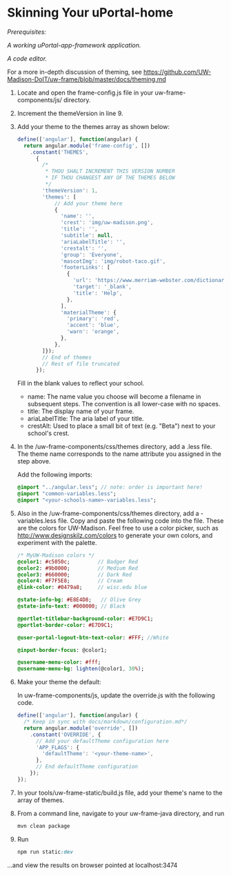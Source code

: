 # Skinning Your uPortal-home #

_Prerequisites:_

_A working uPortal-app-framework application._

_A code editor._

For a more in-depth discussion of theming, see <https://github.com/UW-Madison-DoIT/uw-frame/blob/master/docs/theming.md>

1.  Locate and open the frame-config.js file in your uw-frame-components/js/ directory.

2.  Increment the themeVersion in line 9.

3.  Add your theme to the themes array as shown below:

    ```javascript
    define(['angular'], function(angular) {
      return angular.module('frame-config', [])
        .constant('THEMES',
          {
            /*
             * THOU SHALT INCREMENT THIS VERSION NUMBER
             * IF THOU CHANGEST ANY OF THE THEMES BELOW
             */
            'themeVersion': 1,
            'themes': [
                // Add your theme here
                {
                  'name': '',
                  'crest': 'img/uw-madison.png',
                  'title': '',
                  'subtitle': null,
                  'ariaLabelTitle': '',
                  'crestalt': '',
                  'group': 'Everyone',
                  'mascotImg': 'img/robot-taco.gif',
                  'footerLinks': [
                    {
                      'url': 'https://www.merriam-webster.com/dictionary/help',
                      'target': '_blank',
                      'title': 'Help',
                    },
                  ],
                  'materialTheme': {
                    'primary': 'red',
                    'accent': 'blue',
                    'warn': 'orange',
                  },
                },
            ]});
            // End of themes
            // Rest of file truncated
          });
    ```
    Fill in the blank values to reflect your school.
    * name: The name value you choose will become a filename in subsequent steps. The convention is all lower-case with no spaces.
    * title: The display name of your frame.
    * ariaLabelTitle: The aria label of your title.
    * crestAlt: Used to place a small bit of text (e.g. "Beta") next to your school's crest.

4.  In the \/uw-frame-components/css/themes directory, add a <theme-name>.less file. The theme name corresponds to the name attribute you assigned in the step above.

    Add the following imports:

    ```sass
    @import "../angular.less"; // note: order is important here!
    @import "common-variables.less";
    @import "<your-schools-name>-variables.less";
    ```



5.  Also in the /uw-frame-components/css/themes directory, add a <theme-name>-variables.less file. Copy and paste the following code into the file. These are the colors for UW-Madison. Feel free to use a color picker, such as <http://www.designskilz.com/colors> to generate your own colors, and experiment with the palette.

    ```sass
    /* MyUW-Madison colors */
    @color1: #c5050c;         // Badger Red
    @color2: #9b0000;         // Medium Red
    @color3: #660000;         // Dark Red
    @color4: #F7F5E8;         // Cream
    @link-color: #0479a8;     // wisc.edu blue

    @state-info-bg: #E8E4D8;   // Olive Grey
    @state-info-text: #000000; // Black

    @portlet-titlebar-background-color: #E7D9C1;
    @portlet-border-color: #E7D9C1;

    @user-portal-logout-btn-text-color: #FFF; //White

    @input-border-focus: @color1;

    @username-menu-color: #fff;
    @username-menu-bg: lighten(@color1, 30%);
    ```


6.  Make your theme the default:

    In uw-frame-components/js, update the override.js with the following code.

    ```javascript
    define(['angular'], function(angular) {
      /* Keep in sync with docs/markdown/configuration.md*/
      return angular.module('override', [])
        .constant('OVERRIDE', {
          // Add your defaultTheme configuration here
          'APP_FLAGS': {
            'defaultTheme': '<your-theme-name>',
          },
          // End defaultTheme configuration
        });
    });
    ```


7.  In your tools/uw-frame-static/build.js file, add your theme's name to the array of themes.

8.  From a command line, navigate to your uw-frame-java directory, and run
    ```sass
    mvn clean package
    ```

9.  Run
    ```sass
    npm run static:dev
    ```

...and view the results on browser pointed at localhost:3474

